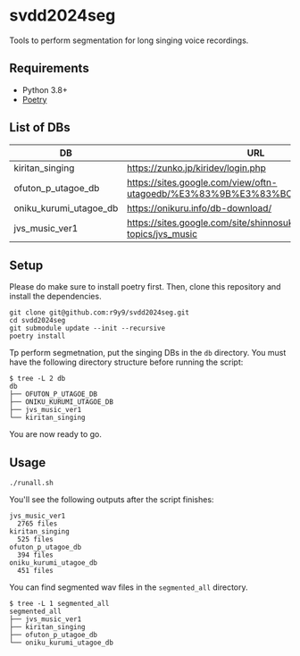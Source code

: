 # svdd2024seg

Tools to perform segmentation for long singing voice recordings.

## Requirements

- Python 3.8+
- [Poetry](https://python-poetry.org/)

## List of DBs

| DB                     | URL                                                                         |
|------------------------|-----------------------------------------------------------------------------|
| kiritan_singing        | https://zunko.jp/kiridev/login.php                                          |
| ofuton_p_utagoe_db     | https://sites.google.com/view/oftn-utagoedb/%E3%83%9B%E3%83%BC%E3%83%A0     |
| oniku_kurumi_utagoe_db | https://onikuru.info/db-download/                                           |
| jvs_music_ver1         | https://sites.google.com/site/shinnosuketakamichi/research-topics/jvs_music |

## Setup

Please do make sure to install poetry first. Then, clone this repository and install the dependencies.

```shell
git clone git@github.com:r9y9/svdd2024seg.git
cd svdd2024seg
git submodule update --init --recursive
poetry install
```

Tp perform segmetnation, put the singing DBs in the `db` directory. You must have the following directory structure before running the script:

```
$ tree -L 2 db
db
├── OFUTON_P_UTAGOE_DB
├── ONIKU_KURUMI_UTAGOE_DB
├── jvs_music_ver1
└── kiritan_singing
```

You are now ready to go.

## Usage

```shell
./runall.sh
```

You'll see the following outputs after the script finishes:

```
jvs_music_ver1
  2765 files
kiritan_singing
  525 files
ofuton_p_utagoe_db
  394 files
oniku_kurumi_utagoe_db
  451 files
```

You can find segmented wav files in the `segmented_all` directory.

```shell
$ tree -L 1 segmented_all
segmented_all
├── jvs_music_ver1
├── kiritan_singing
├── ofuton_p_utagoe_db
└── oniku_kurumi_utagoe_db
```
